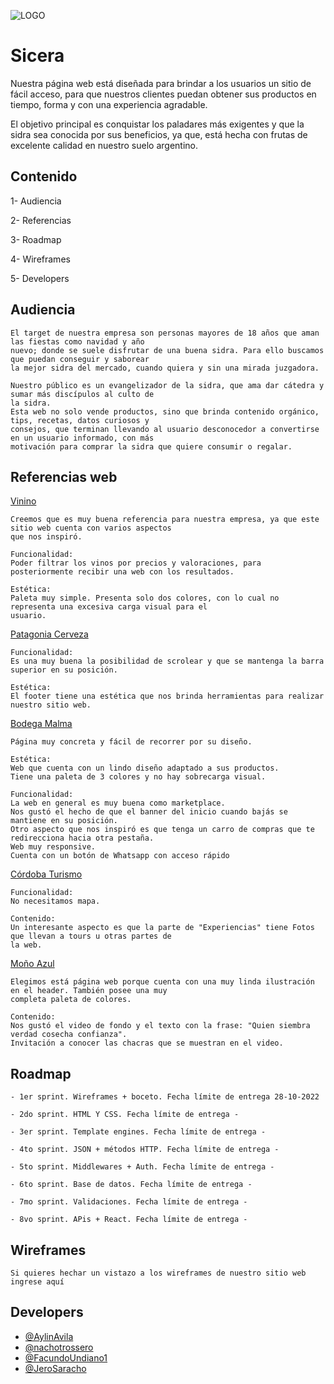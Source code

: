 ![LOGO](https://user-images.githubusercontent.com/61055543/196007158-41a8273d-4c77-4c81-8d63-351424f255b4.png)

# Sicera 

Nuestra página web está diseñada para brindar a los usuarios un sitio de fácil acceso, para que nuestros clientes puedan obtener 
sus productos en tiempo, forma y con una experiencia agradable. 
    
El objetivo principal es conquistar los paladares más exigentes y que la sidra sea conocida por sus beneficios, ya que, está hecha
con frutas de excelente calidad en nuestro suelo argentino.
    

## Contenido

  1- Audiencia

  2- Referencias

  3- Roadmap

  4- Wireframes

  5- Developers


## Audiencia

    El target de nuestra empresa son personas mayores de 18 años que aman las fiestas como navidad y año 
    nuevo; donde se suele disfrutar de una buena sidra. Para ello buscamos que puedan conseguir y saborear
    la mejor sidra del mercado, cuando quiera y sin una mirada juzgadora.

    Nuestro público es un evangelizador de la sidra, que ama dar cátedra y sumar más discípulos al culto de
    la sidra.
    Esta web no solo vende productos, sino que brinda contenido orgánico, tips, recetas, datos curiosos y
    consejos, que terminan llevando al usuario desconocedor a convertirse en un usuario informado, con más
    motivación para comprar la sidra que quiere consumir o regalar.



## Referencias web



[Vinino](https://www.vivino.com/)
  
    Creemos que es muy buena referencia para nuestra empresa, ya que este sitio web cuenta con varios aspectos
    que nos inspiró.

    Funcionalidad:
    Poder filtrar los vinos por precios y valoraciones, para posteriormente recibir una web con los resultados.

    Estética:
    Paleta muy simple. Presenta solo dos colores, con lo cual no representa una excesiva carga visual para el
    usuario.



   
  [Patagonia Cerveza](https://www.cervezapatagonia.com.ar/)
   

    Funcionalidad: 
    Es una muy buena la posibilidad de scrolear y que se mantenga la barra superior en su posición.

    Estética:
    El footer tiene una estética que nos brinda herramientas para realizar nuestro sitio web.
    
    
    

  [Bodega Malma](https://shop.bodegamalma.com.ar/)
   

    Página muy concreta y fácil de recorrer por su diseño.

    Estética: 
    Web que cuenta con un lindo diseño adaptado a sus productos.
    Tiene una paleta de 3 colores y no hay sobrecarga visual.

    Funcionalidad:
    La web en general es muy buena como marketplace.
    Nos gustó el hecho de que el banner del inicio cuando bajás se mantiene en su posición.
    Otro aspecto que nos inspiró es que tenga un carro de compras que te redirecciona hacia otra pestaña.
    Web muy responsive.
    Cuenta con un botón de Whatsapp con acceso rápido
    




  [Córdoba Turismo](https://www.cordobaturismo.gov.ar/cosa_para_hacer/caminos-del-vino/)
   

    Funcionalidad:
    No necesitamos mapa.

    Contenido:
    Un interesante aspecto es que la parte de "Experiencias" tiene Fotos que llevan a tours u otras partes de
    la web.




  [Moño Azul](https://mazul.com.ar/)
   

    Elegimos está página web porque cuenta con una muy linda ilustración en el header. También posee una muy
    completa paleta de colores.

    Contenido:
    Nos gustó el video de fondo y el texto con la frase: "Quien siembra verdad cosecha confianza".
    Invitación a conocer las chacras que se muestran en el video.

 


## Roadmap

    - 1er sprint. Wireframes + boceto. Fecha límite de entrega 28-10-2022

    - 2do sprint. HTML Y CSS. Fecha límite de entrega -

    - 3er sprint. Template engines. Fecha límite de entrega -

    - 4to sprint. JSON + métodos HTTP. Fecha límite de entrega -

    - 5to sprint. Middlewares + Auth. Fecha límite de entrega -

    - 6to sprint. Base de datos. Fecha límite de entrega -

    - 7mo sprint. Validaciones. Fecha límite de entrega -

    - 8vo sprint. APis + React. Fecha límite de entrega -


## Wireframes

    Si quieres hechar un vistazo a los wireframes de nuestro sitio web ingrese aquí


## Developers

   - [@AylinAvila](https://github.com/AylinAvila)
   - [@nachotrossero](https://github.com/nachotrossero)
   - [@FacundoUndiano1](https://github.com/FacundoUndiano1)
   - [@JeroSaracho](https://github.com/JeroSaracho)
